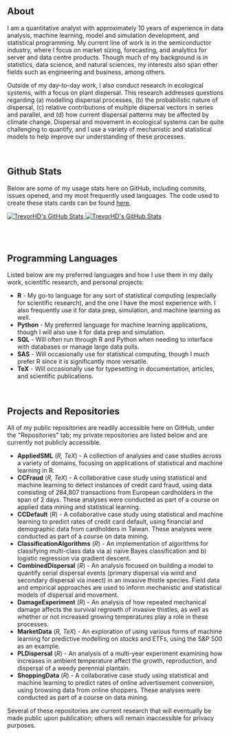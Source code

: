 ## About

I am a quantitative analyst with approximately 10 years of experience in data analysis, machine learning, model and simulation development, and statistical programming. My current line of work is in the semiconductor industry, where I focus on market sizing, forecasting, and analytics for server and data centre products. Though much of my background is in statistics, data science, and natural sciences, my interests also span other fields such as engineering and business, among others.

Outside of my day-to-day work, I also conduct research in ecological systems, with a focus on plant dispersal. This research addresses questions regarding (a) modelling dispersal processes, (b) the probabilistic nature of dispersal, (c) relative contributions of multiple dispersal vectors in series and parallel, and (d) how current dispersal patterns may be affected by climate change. Dispersal and movement in ecological systems can be quite challenging to quantify, and I use a variety of mechanistic and statistical models to help improve our understanding of these processes.

<br/>

## Github Stats

Below are some of my usage stats here on GitHub, including commits, issues opened, and my most frequently used languages. The code used to create these stats cards can be found [here](https://github.com/anuraghazra/github-readme-stats).

<a href = "https://github.com/TrevorHD/TrevorHD">
<picture>
  <source
    srcset = "https://github-readme-stats.vercel.app/api?username=TrevorHD&rank_icon=github&show_icons=true&line_height=24&include_all_commits=true&number_format=long&custom_title=Public%20Repository%20Activity&hide=contribs&theme=dark"
    media = "(prefers-color-scheme: dark)"/>
  <source
    srcset = "https://github-readme-stats.vercel.app/api?username=TrevorHD&rank_icon=github&show_icons=true&line_height=24&include_all_commits=true&number_format=long&custom_title=Public%20Repository%20Activity&hide=contribs"
    media = "(prefers-color-scheme: light), (prefers-color-scheme: no-preference)"/>
  <img src = "https://github-readme-stats.vercel.app/api?username=TrevorHD&rank_icon=github&show_icons=true&line_height=24&include_all_commits=true&number_format=long&custom_title=Public%20Repository%20Activity&hide=contribs" alt = "TrevorHD's GitHub Stats" />
</picture>
</a>

<a href = "https://github.com/TrevorHD/TrevorHD">
<picture>
  <source
    srcset = "https://github-readme-stats.vercel.app/api/top-langs/?username=TrevorHD&layout=compact&card_width=300&langs_count=6&hide=Tcl&size_weight=0.5&count_weight=0.5&theme=dark"
    media = "(prefers-color-scheme: dark)"/>
  <source
    srcset = "https://github-readme-stats.vercel.app/api/top-langs/?username=TrevorHD&layout=compact&card_width=300&langs_count=6&hide=Tcl&size_weight=0.5&count_weight=0.5"
    media = "(prefers-color-scheme: light), (prefers-color-scheme: no-preference)"/>
  <img src = "https://github-readme-stats.vercel.app/api/top-langs/?username=TrevorHD&layout=compact&card_width=300&langs_count=6&hide=Tcl&size_weight=0.5&count_weight=0.5" alt = "TrevorHD's GitHub Stats" />
</picture>
</a>

<br/><br/>

## Programming Languages

Listed below are my preferred languages and how I use them in my daily work, scientific research, and personal projects:

* **R** - My go-to language for any sort of statistical computing (especially for scientific research), and the one I have the most experience with. I also frequently use it for data prep, simulation, and machine learning as well.
* **Python** - My preferred language for machine learning applications, though I will also use it for data prep and simulation.
* **SQL** - Will often run through R and Python when needing to interface with databases or manage large data pulls.
* **SAS** - Will occasionally use for statistical computing, though I much prefer R since it is significantly more versatile.
* **TeX** - Will occasionally use for typesetting in documentation, articles, and scientific publications.

<br/>

## Projects and Repositories

All of my public repositories are readily accessible here on GitHub, under the "Repositories" tab; my private repositories are listed below and are currently not publicly accessible.

* **AppliedSML** (*R, TeX*) - A collection of analyses and case studies across a variety of domains, focusing on applications of statistical and machine learning in R.
* **CCFraud** (*R, TeX*) - A collaborative case study using statistical and machine learning to detect instances of credit card fraud, using data consisting of 284,807 transactions from European cardholders in the span of 2 days. These analyses were conducted as part of a course on applied data mining and statistical learning.
* **CCDefault** (*R*) - A collaborative case study using statistical and machine learning to predict rates of credit card default, using financial and demographic data from cardholders in Taiwan. These analyses were conducted as part of a course on data mining.
* **ClassificationAlgorithms** (*R*) - An implementation of algorithms for classifying multi-class data via a) naïve Bayes classification and b) logistic regression via gradient descent.
* **CombinedDispersal** (*R*) - An analysis focused on building a model to quantify serial dispersal events (primary dispersal via wind and secondary dispersal via insect) in an invasive thistle species. Field data and empirical approaches are used to inform mechanistic and statistical models of dispersal and movement.
* **DamageExperiment** (*R*) - An analysis of how repeated mechanical damage affects the survival regrowth of invasive thistles, as well as whether or not increased growing temperatures play a role in these processes.
* **MarketData** (*R, TeX*) - An exploration of using various forms of machine learning for predictive modelling on stocks and ETFs, using the S&P 500 as an example.
* **PLDispersal** (*R*) - An analysis of a multi-year experiment examining how increases in ambient temperature affect the growth, reproduction, and dispersal of a weedy perennial plantain.
* **ShoppingData** (*R*) - A collaborative case study using statistical and machine learning to predict rates of online advertisement conversion, using browsing data from online shoppers. These analyses were conducted as part of a course on data mining.

Several of these repositories are current research that will eventually be made public upon publication; others will remain inaccessible for privacy purposes.
